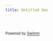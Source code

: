 ```yaml
---
title: Untitled doc
---
```

&nbsp;

<SwmMeta version="3.0.0" repo-id="Z2l0aHViJTNBJTNBYXJjaGl2YWwlM0ElM0FpYnJhaGVlbXNhb3Vk" repo-name="archival"><sup>Powered by [Swimm](https://app.swimm.io/)</sup></SwmMeta>
